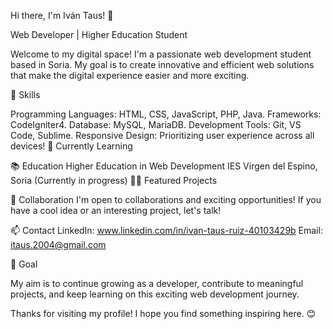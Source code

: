 Hi there, I'm Iván Taus! 👋

Web Developer | Higher Education Student

Welcome to my digital space! I'm a passionate web development student based in Soria. My goal is to create innovative and efficient web solutions that make the digital experience easier and more exciting.

🚀 Skills

Programming Languages: HTML, CSS, JavaScript, PHP, Java.
Frameworks: CodeIgniter4.
Database: MySQL, MariaDB.
Development Tools: Git, VS Code, Sublime.
Responsive Design: Prioritizing user experience across all devices!
🌱 Currently Learning

📚 Education
Higher Education in Web Development
IES Virgen del Espino, Soria (Currently in progress)
👨‍💻 Featured Projects

🤝 Collaboration
I'm open to collaborations and exciting opportunities! If you have a cool idea or an interesting project, let's talk!

📫 Contact
LinkedIn: www.linkedin.com/in/ivan-taus-ruiz-40103429b
Email: itaus.2004@gmail.com

🎯 Goal

My aim is to continue growing as a developer, contribute to meaningful projects, and keep learning on this exciting web development journey.

Thanks for visiting my profile! I hope you find something inspiring here. 😊

<!---
Tauss04/Tauss04 is a ✨ special ✨ repository because its `README.md` (this file) appears on your GitHub profile.
You can click the Preview link to take a look at your changes.
--->
